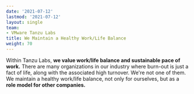 ```yaml
---
date: '2021-07-12'
lastmod: '2021-07-12'
layout: single
team:
- VMware Tanzu Labs
title: We Maintain a Healthy Work/Life Balance
weight: 70
---
```


Within Tanzu Labs, **we value work/life balance and sustainable pace of work.** There are many organizations in our industry where burn-out is just a fact of life, along with the associated high turnover. We're not one of them. We maintain a healthy work/life balance, not only for ourselves, but as a **role model for other companies.**